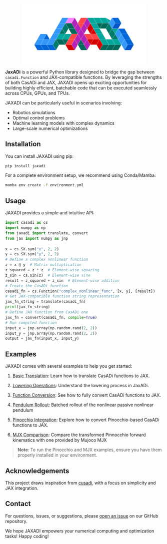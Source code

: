 <!-- # JaxADi -->
<!-- TODO: ADD PATCHES -->

<p align="center">
  <!-- Placeholder for a cool logo -->
  <img src="https://github.com/based-robotics/jaxadi/blob/master/_assets/_logo.png?raw=true" alt="JAXADI Logo" width="400"/>
</p>


**JaxADi** is a powerful Python library designed to bridge the gap between `casadi.Function` and JAX-compatible functions. By leveraging the strengths of both CasADi and JAX, JAXADI opens up exciting opportunities for building highly efficient, batchable code that can be executed seamlessly across CPUs, GPUs, and TPUs.

JAXADI can be particularly useful in scenarios involving:

- Robotics simulations
- Optimal control problems
- Machine learning models with complex dynamics
- Large-scale numerical optimizations


## Installation

You can install JAXADI using pip:
<!-- Change once it will be realeased -->

```bash
pip install jaxadi
```

For a complete environment setup, we recommend using Conda/Mamba:

```bash
mamba env create -f environment.yml
```

## Usage

JAXADI provides a simple and intuitive API:

```python
import casadi as cs
import numpy as np
from jaxadi import translate, convert
from jax import numpy as jnp

x = cs.SX.sym("x", 2, 2)
y = cs.SX.sym("y", 2, 2)
# Define a complex nonlinear function
z = x @ y  # Matrix multiplication
z_squared = z * z  # Element-wise squaring
z_sin = cs.sin(z)  # Element-wise sine
result = z_squared + z_sin  # Element-wise addition
# Create the CasADi function
casadi_fn = cs.Function("complex_nonlinear_func", [x, y], [result])
# Get JAX-compatible function string representation
jax_fn_string = translate(casadi_fn)
print(jax_fn_string)
# Define JAX function from CasADi one
jax_fn = convert(casadi_fn, compile=True)
# Run compiled function
input_x = jnp.array(np.random.rand(2, 2))
input_y = jnp.array(np.random.rand(2, 2))
output = jax_fn(input_x, input_y)

```

## Examples

JAXADI comes with several examples to help you get started:

1. [Basic Translation](examples/00_translate.py): Learn how to translate CasADi functions to JAX. 

2. [Lowering Operations](examples/01_lower.py): Understand the lowering process in JaxADi. 

3. [Function Conversion](examples/02_convert.py): See how to fully convert CasADi functions to JAX. 

4. [Pendulum Rollout](examples/03_pendulum_rollout.py): Batched rollout of the nonlinear passive nonlinear pendulum 

5. [Pinocchio Integration](examples/04_pinocchio.py): Explore how to convert Pinocchio-based CasADi functions to JAX. 

6. [MJX Comparison](examples/05_mjx.py): Compare the transformed Pinnocchio forward kinematics with one provided by Mujoco MJX

> **Note**: To run the Pinocchio and MJX examples, ensure you have them properly installed in your environment.


<!-- ## Performance Benchmarks

(Consider adding a section about performance comparisons between CasADi and JAXADI-translated functions) -->

<!-- ## Contributing

We welcome contributions! Please see our [Contributing Guide](CONTRIBUTING.md) for more details. -->

## Acknowledgements

This project draws inspiration from [cusadi](https://github.com/se-hwan/cusadi), with a focus on simplicity and JAX integration.

## Contact

For questions, issues, or suggestions, please [open an issue](https://github.com/based-robotics/jaxadi/issues) on our GitHub repository.


We hope JAXADI empowers your numerical computing and optimization tasks! Happy coding!
